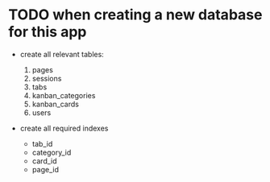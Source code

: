 # TODO when creating a new database for this app

- create all relevant tables:
    1. pages
    2. sessions
    3. tabs
    4. kanban_categories
    5. kanban_cards
    6. users

- create all required indexes
    - tab_id
    - category_id
    - card_id
    - page_id

